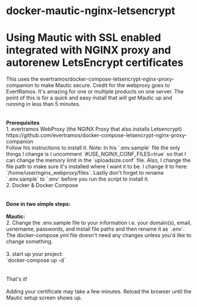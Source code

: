 # docker-mautic-nginx-letsencrypt
# Using Mautic with SSL enabled integrated with NGINX proxy and autorenew LetsEncrypt certificates
<p>This uses the evertramos/docker-compose-letsencrypt-nginx-proxy-companion to make Mautic secure. Credit for the webproxy goes to EvertRamos. It's amazing for one or multiple products on one server. The point of this is for a quick and easy install that will get Mautic up and running in less than 5 minutes.
<br>
<br>
  <br>
<strong>Prerequisites</strong><br>
1. evertramos WebProxy (the NGINX Proxy that also installs Letsencrypt)
  <br>https://github.com/evertramos/docker-compose-letsencrypt-nginx-proxy-companion
    <br>Follow his instructions to install it.
Note: In his `.env.sample` file the only things I change is I uncomment `#USE_NGINX_CONF_FILES=true` so that I can change the memory limit in the `uploadsize.conf` file. Also, I change the file path to make sure it's installed where I want it to be. I change it to here: `/home/user/nginx_webproxy/files`. Lastly don't forget to rename `.env.sample` to `.env` before you run the script to install it.
  <br>
2. Docker & Docker Compose
<br>
  <br>
  <br>
<strong>Done in two simple steps:</strong>
<br>
  <br>
<strong>Mautic:</strong>
<br>
2. Change the .env.sample file to your information i.e. your domain(s), email, usnername, passwords, and install file paths and then rename it as `.env`. The docker-compose.yml file doesn't need any changes unless you'd like to change something.
<br>
  <br>
3. start up your project:
<br>
`docker-compose up -d`
<br>
  <br>
<br>
That's it!
<br>
  <br>
Adding your certificate may take a few minutes. Reload the browser until the Mautic setup screen shows up.</p>
